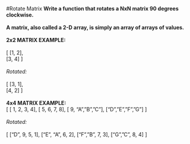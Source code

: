 #Rotate Matrix
**Write a function that rotates a NxN matrix 90 degrees clockwise.**
<br />
<br />
**A matrix, also called a 2-D array, is simply an array of arrays of values.**
<br />
<br />
**2x2 MATRIX EXAMPLE:**
<br />
<br />
[ [1, 2],
<br />
[3, 4] ]
<br />
<br />
_Rotated:_
<br />
<br />
[ [3, 1],
<br />
[4, 2] ]
<br />
<br />
**4x4 MATRIX EXAMPLE:**
<br />
[ [ 1, 2, 3, 4],
[ 5, 6, 7, 8],
[ 9, “A”,”B”,”C”],
[“D”,”E”,”F”,”G”] ]
<br />
<br />
_Rotated:_
<br />
<br />
[ [“D”, 9, 5, 1],
[“E”, “A”, 6, 2],
[“F”,”B”, 7, 3],
[“G”,”C”, 8, 4] ]

